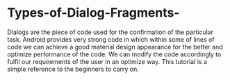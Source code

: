 # Types-of-Dialog-Fragments-
Dialogs are the piece of code used for the confirmation of the particular task.
Android provides very strong code in which within some of lines of code we can achieve a good material design appearance for the better and optimize performance of the code.
We can modify the code accordingly to fulfil our requirements of the user in an optimize way.
This tutorial is a simple reference to the beginners to carry on.
